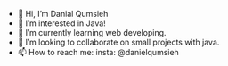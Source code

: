 - 👋 Hi, I’m Danial Qumsieh 
- 👀 I’m interested in Java!
- 🌱 I’m currently learning web developing.
- 💞️ I’m looking to collaborate on small projects with java.
- 📫 How to reach me: insta: @danielqumsieh

<!---
danielqum123/danielqum123 is a ✨ special ✨ repository because its `README.md` (this file) appears on your GitHub profile.
You can click the Preview link to take a look at your changes.
--->
